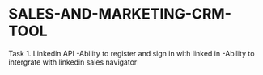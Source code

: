# SALES-AND-MARKETING-CRM-TOOL
Task 1. Linkedin API
-Ability to register and sign in with linked in
-Ability to intergrate with linkedin sales navigator
